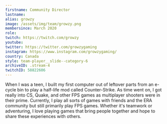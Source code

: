 ```yaml
---
firstname: Community Director
lastname: 
alias: growzy
image: /assets/img/team/growzy.png
membersince: March 2020
role:
twitch: https://twitch.com/growzy
youtube:
twitter: https://twitter.com/growzygaming
instagram: https://www.instagram.com/growzygaming/
country: Canada
style: team-player__slide--category-6
archiveID: .stream-4
twitchID: 58822606 
---
```

When I was a teen, I built my first computer out of leftover parts from an e-cycle bin to play a half-life mod called Counter-Strike. As time went on, I got really into CS, Quake, and other FPS games as multiplayer shooters were in their prime. Currently, I play all sorts of games with friends and the ERA community but still primarily play FPS games. Whether it's teamwork or adventuring, I love playing games that bring people together and hope to share these experiences with others.